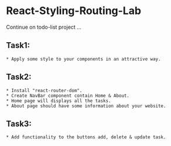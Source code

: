 # React-Styling-Routing-Lab

Continue on todo-list project ...

## Task1:

    * Apply some style to your components in an attractive way.
    
## Task2:

    * Install "react-router-dom".  
    * Create NavBar component contain Home & About.
    * Home page will displays all the tasks.
    * About page should have some information about your website.
    
## Task3:

    * Add functionality to the buttons add, delete & update task.
    
